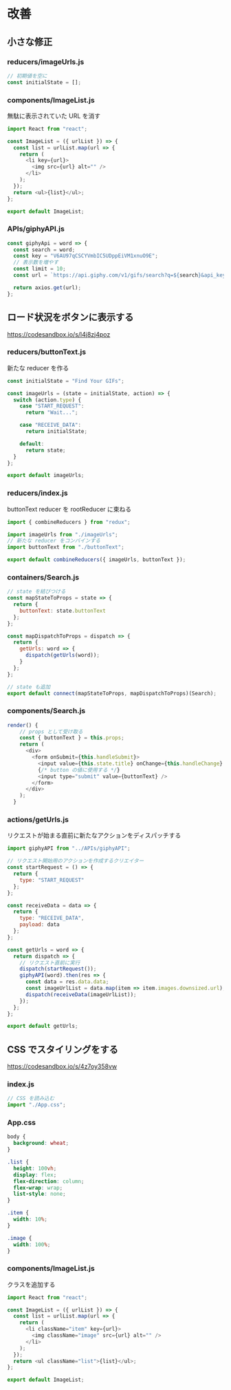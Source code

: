 # 改善

## 小さな修正

### reducers/imageUrls.js

```js
// 初期値を空に
const initialState = [];
```

### components/ImageList.js

無駄に表示されていた URL を消す

```js
import React from "react";

const ImageList = ({ urlList }) => {
  const list = urlList.map(url => {
    return (
      <li key={url}>
        <img src={url} alt="" />
      </li>
    );
  });
  return <ul>{list}</ul>;
};

export default ImageList;

```

### APIs/giphyAPI.js

```js
const giphyApi = word => {
  const search = word;
  const key = "V6AU97qCSCYVmbIC5UDppEiVM1xnuO9E";
  // 表示数を増やす
  const limit = 10;
  const url = `https://api.giphy.com/v1/gifs/search?q=${search}&api_key=${key}&limit=${limit}`;

  return axios.get(url);
};
```

## ロード状況をボタンに表示する

https://codesandbox.io/s/l4j8zj4poz

### reducers/buttonText.js

新たな reducer を作る

```js
const initialState = "Find Your GIFs";

const imageUrls = (state = initialState, action) => {
  switch (action.type) {
    case "START_REQUEST":
      return "Wait...";

    case "RECEIVE_DATA":
      return initialState;

    default:
      return state;
  }
};

export default imageUrls;

```

### reducers/index.js

buttonText reducer を rootReducer に束ねる

```js
import { combineReducers } from "redux";

import imageUrls from "./imageUrls";
// 新たな reducer をコンバインする
import buttonText from "./buttonText";

export default combineReducers({ imageUrls, buttonText });

```

### containers/Search.js

```js
// state を結びつける
const mapStateToProps = state => {
  return {
    buttonText: state.buttonText
  };
};

const mapDispatchToProps = dispatch => {
  return {
    getUrls: word => {
      dispatch(getUrls(word));
    }
  };
};

// state も追加
export default connect(mapStateToProps, mapDispatchToProps)(Search);

```

### components/Search.js

```js
render() {
    // props として受け取る
    const { buttonText } = this.props;
    return (
      <div>
        <form onSubmit={this.handleSubmit}>
          <input value={this.state.title} onChange={this.handleChange} />
          {/* button の値に使用する */}
          <input type="submit" value={buttonText} />
        </form>
      </div>
    );
  }
```

### actions/getUrls.js

リクエストが始まる直前に新たなアクションをディスパッチする

```js
import giphyAPI from "../APIs/giphyAPI";

// リクエスト開始用のアクションを作成するクリエイター
const startRequest = () => {
  return {
    type: "START_REQUEST"
  };
};

const receiveData = data => {
  return {
    type: "RECEIVE_DATA",
    payload: data
  };
};

const getUrls = word => {
  return dispatch => {
    // リクエスト直前に実行
    dispatch(startRequest());
    giphyAPI(word).then(res => {
      const data = res.data.data;
      const imageUrlList = data.map(item => item.images.downsized.url);
      dispatch(receiveData(imageUrlList));
    });
  };
};

export default getUrls;

```



## CSS でスタイリングをする

https://codesandbox.io/s/4z7oy358vw

### index.js

```js
// CSS を読み込む
import "./App.css";
```

### App.css

```css
body {
  background: wheat;
}

.list {
  height: 100vh;
  display: flex;
  flex-direction: column;
  flex-wrap: wrap;
  list-style: none;
}

.item {
  width: 10%;
}

.image {
  width: 100%;
}

```

### components/ImageList.js

クラスを追加する

```js
import React from "react";

const ImageList = ({ urlList }) => {
  const list = urlList.map(url => {
    return (
      <li className="item" key={url}>
        <img className="image" src={url} alt="" />
      </li>
    );
  });
  return <ul className="list">{list}</ul>;
};

export default ImageList;

```
